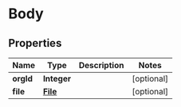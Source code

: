# Body

## Properties
Name | Type | Description | Notes
------------ | ------------- | ------------- | -------------
**orgId** | **Integer** |  |  [optional]
**file** | [**File**](File.md) |  |  [optional]
